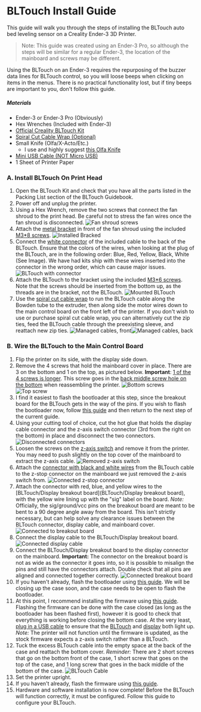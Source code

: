# BLTouch Install Guide

This guide will walk you through the steps of installing the BLTouch auto bed leveling sensor on a Creality Ender-3 3D Printer.

> Note: This guide was created using an Ender-3 Pro, so although the steps will be similar for a regular Ender-3, the location of the mainboard and screws may be different.

Using the BLTouch on an Ender-3 requires the repurposing of the buzzer data lines for BLTouch control, so you will loose beeps when clicking on items in the menus. There is no practical functionality lost, but if tiny beeps are important to you, don't follow this guide. 



##### Materials

* Ender-3 or Ender-3 Pro (Obviously)
* Hex Wrenches (Included with Ender-3)
* [Official Creality BLTouch Kit](https://www.amazon.com/gp/product/B07SCLF42D)
* [Spiral Cut Cable Wrap (Optional)](https://www.mmnewman.com/products/heli-tube-spiral-wrap-abrasion-protector/heli-tube-spiral-cable-wrap-and-abrasion-protector/polyethylene-heli-tube-spiral-cable-wrap-and-abrasion-protector/black-polyethylene-spiral-wrap-3-8-od-on-a-25ft-spool/)
* Small Knife (Olfa/X-Acto/Etc.)
  * I use and highly suggest [this Olfa Knife](https://olfa.com/professional/product/stainless-steel-precision-knife-svr-2/)
* [Mini USB Cable (NOT Micro USB)](https://www.monoprice.com/product?p_id=3896)
* 1 Sheet of Printer Paper



### A. Install BLTouch On Print Head

1. Open the BLTouch Kit and check that you have all the parts listed in the Packing List section of the BLTouch Guidebook.
2. Power off and unplug the printer.
3. Using a Hex Wrench, remove the two screws that connect the fan shroud to the print head. Be careful not to stress the fan wires once the fan shroud is disconnected. ![Fan shroud screws](/Images/Photos/IMG_20200130_101251.jpg)
4. Attach the [metal bracket](https://github.com/Jonathan-F-Bell/Ender-3-Ultimate/blob/master/Images/Photos/IMG_20200130_101431.jpg?raw=true) in front of the fan shroud using the included [M3\*8 screws](https://github.com/Jonathan-F-Bell/Ender-3-Ultimate/blob/master/Images/Photos/IMG_20200130_101353.jpg?raw=true). ![Installed Bracked](/Images/Photos/IMG_20200130_101602.jpg)
5. Connect the [white connector](https://github.com/Jonathan-F-Bell/Ender-3-Ultimate/blob/master/Images/Photos/IMG_20200130_101745.jpg?raw=true) of the included cable to the back of the BLTouch. Ensure that the colors of the wires, when looking at the plug of the BLTouch, are in the following order: Blue, Red, Yellow, Black, White (See Image). We have had kits ship with these wires inserted into the connector in the wrong order, which can cause major issues. ![BLTouch with connector](/Images/Photos/IMG_20200130_102249.jpg)
6. Attach the BLTouch to the bracket using the included [M3\*6 screws](https://github.com/Jonathan-F-Bell/Ender-3-Ultimate/blob/master/Images/Photos/IMG_20200130_102310.jpg?raw=true). Note that the screws should be inserted from the bottom up, as the threads are in the bracket, not the BLTouch. ![Mounted BLTouch](/Images/Photos/IMG_20200130_102622.jpg)
7. Use the [spiral cut cable wrap](https://github.com/Jonathan-F-Bell/Ender-3-Ultimate/blob/master/Images/Photos/IMG_20200130_102933.jpg?raw=true) to run the BLTouch cable along the Bowden tube to the extruder, then along side the motor wires down to the main control board on the front left of the printer. If you don't wish to use or purchase spiral cut cable wrap, you can alternatively cut the zip ties, feed the BLTouch cable through the preexisting sleeve, and reattach new zip ties. ![Managed cables, front](/Images/Photos/IMG_20200130_104217.jpg)![Managed cables, back](/Images/Photos/IMG_20200130_104156.jpg)

### B. Wire the BLTouch to the Main Control Board

1.  Flip the printer on its side, with the display side down.
2. Remove the 4 screws that hold the mainboard cover in place. There are 3 on the bottom and 1 on the top, as pictured below. **Important**: [1 of the 4 screws is longer](https://github.com/Jonathan-F-Bell/Ender-3-Ultimate/blob/master/Images/Photos/IMG_20200130_104651.jpg?raw=true). This screw goes in the [back middle screw hole on the bottom](https://github.com/Jonathan-F-Bell/Ender-3-Ultimate/blob/master/Images/Photos/IMG_20200130_104634.jpg?raw=true) when reassembling the printer. ![Bottom screws](/Images/Photos/IMG_20200130_104343.jpg) ![Top screw](/Images/Photos/IMG_20200130_104405.jpg)
3. I find it easiest to flash the bootloader at this step, since the breakout board for the BLTouch gets in the way of the pins. If you wish to flash the bootloader now, follow [this guide](/Guides/Bootloader-Flash-Guide.md) and then return to the next step of the current guide.
4. Using your cutting tool of choice, cut the hot glue that holds the display cable connector and the z-axis switch connector (3rd from the right on the bottom) in place and disconnect the two connectors. ![Disconnected connectors](/Images/Photos/IMG_20200130_105952.jpg)
5. Loosen the screws on the [z-axis switch](https://github.com/Jonathan-F-Bell/Ender-3-Ultimate/blob/master/Images/Photos/IMG_20200130_110003.jpg?raw=true) and remove it from the printer. You may need to push slightly on the top cover of the mainboard to extract the z-axis cable. ![Removed z-axis switch](/Images/Photos/IMG_20200130_110100.jpg)
6. Attach the [connector with black and white wires](https://github.com/Jonathan-F-Bell/Ender-3-Ultimate/blob/master/Images/Photos/IMG_20200130_110328.jpg?raw=true) from the BLTouch cable to the z-stop connector on the mainboard we just removed the z-axis switch from. ![Connected z-stop connector](/Images/Photos/IMG_20200130_110347.jpg)
7. Attach the connector with red, blue, and yellow wires to the [BLTouch/Display breakout board](BLTouch/Display breakout board), with the yellow wire lining up with the "sig" label on the board. *Note:* Officially, the sig/ground/vcc pins on the breakout board are meant to be bent to a 90 degree angle away from the board. This isn't strictly necessary, but can help solve any clearance issues between the BLTouch connector, display cable, and mainboard cover. ![Connected to breakout board](/Images/Photos/IMG_20200130_110428.jpg)
8. Connect the display cable to the BLTouch/Display breakout board. ![Connected display cable](/Images/Photos/IMG_20200130_110513.jpg)
9. Connect the BLTouch/Display breakout board to the display connector on the mainboard. **Important:** The connector on the breakout board is not as wide as the connector it goes into, so it is possible to misalign the pins and still have the connectors attach. Double check that all pins are aligned and connected together correctly. ![Connected breakout board](/Images/Photos/IMG_20200130_110530.jpg)
10. If you haven't already, flash the bootloader using [this guide](/Guides/Bootloader-Flash-Guide.md). We will be closing up the case soon, and the case needs to be open to flash the bootloader.
11. At this point, I recommend installing the firmware using [this guide](/Guides/Firmware-Flash-Guide.md). Flashing the firmware can be done with the case closed (as long as the bootloader has been flashed first), however it is good to check that everything is working before closing the bottom case. At the very least, [plug in a USB cable](https://github.com/Jonathan-F-Bell/Ender-3-Ultimate/blob/master/Images/Photos/IMG_20200130_110715.jpg?raw=true) to ensure that the [BLTouch](https://github.com/Jonathan-F-Bell/Ender-3-Ultimate/blob/master/Images/Photos/IMG_20200130_110729.jpg?raw=true) and [display](https://github.com/Jonathan-F-Bell/Ender-3-Ultimate/blob/master/Images/Photos/IMG_20200130_110723.jpg?raw=true) both light up. *Note:* The printer will not function until the firmware is updated, as the stock firmware expects a z-axis switch rather than a BLTouch.
12.  Tuck the excess BLTouch cable into the empty space at the back of the case and reattach the bottom cover. *Reminder:* There are 2 short screws that go on the bottom front of the case, 1 short screw that goes on the top of the case, and 1 long screw that goes in the back middle of the bottom of the case. ![BLTouch Cable](/Images/Photos/IMG_20200130_110919.jpg)
13. Set the printer upright.
14. If you haven't already, flash the firmware using [this guide](/Guides/Firmware-Flash-Guide.md).
15. Hardware and software installation is now complete! Before the BLTouch will function correctly, it must be configured. Follow this guide to configure your BLTouch.

